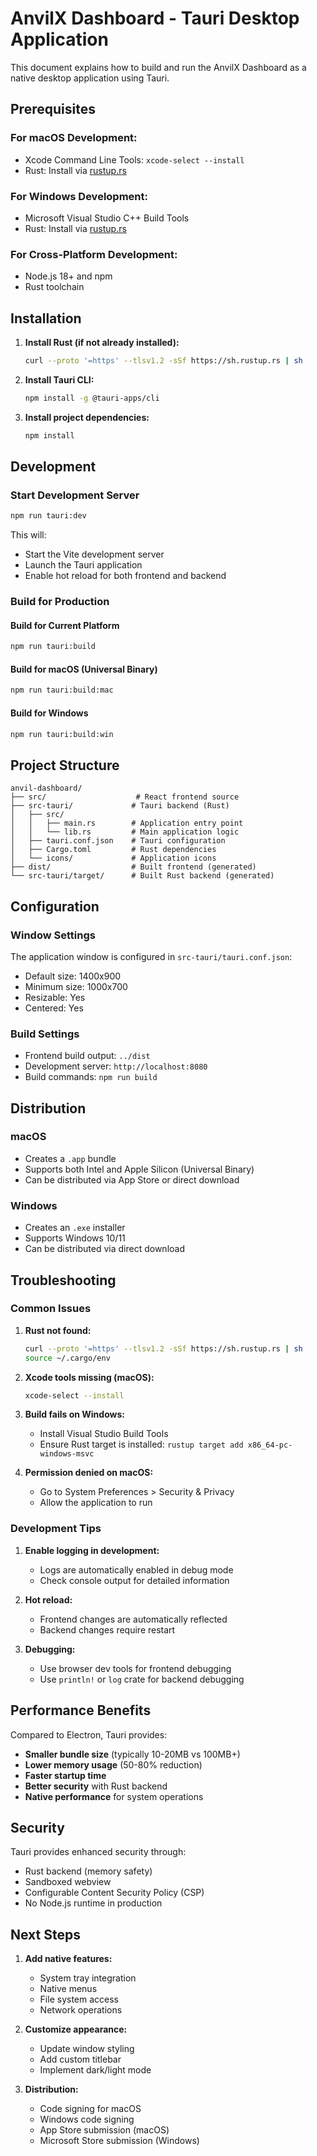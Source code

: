# AnvilX Dashboard - Tauri Desktop Application

This document explains how to build and run the AnvilX Dashboard as a native desktop application using Tauri.

## Prerequisites

### For macOS Development:
- Xcode Command Line Tools: `xcode-select --install`
- Rust: Install via [rustup.rs](https://rustup.rs/)

### For Windows Development:
- Microsoft Visual Studio C++ Build Tools
- Rust: Install via [rustup.rs](https://rustup.rs/)

### For Cross-Platform Development:
- Node.js 18+ and npm
- Rust toolchain

## Installation

1. **Install Rust (if not already installed):**
   ```bash
   curl --proto '=https' --tlsv1.2 -sSf https://sh.rustup.rs | sh
   ```

2. **Install Tauri CLI:**
   ```bash
   npm install -g @tauri-apps/cli
   ```

3. **Install project dependencies:**
   ```bash
   npm install
   ```

## Development

### Start Development Server
```bash
npm run tauri:dev
```

This will:
- Start the Vite development server
- Launch the Tauri application
- Enable hot reload for both frontend and backend

### Build for Production

#### Build for Current Platform
```bash
npm run tauri:build
```

#### Build for macOS (Universal Binary)
```bash
npm run tauri:build:mac
```

#### Build for Windows
```bash
npm run tauri:build:win
```

## Project Structure

```
anvil-dashboard/
├── src/                    # React frontend source
├── src-tauri/             # Tauri backend (Rust)
│   ├── src/
│   │   ├── main.rs        # Application entry point
│   │   └── lib.rs         # Main application logic
│   ├── tauri.conf.json    # Tauri configuration
│   ├── Cargo.toml         # Rust dependencies
│   └── icons/             # Application icons
├── dist/                  # Built frontend (generated)
└── src-tauri/target/      # Built Rust backend (generated)
```

## Configuration

### Window Settings
The application window is configured in `src-tauri/tauri.conf.json`:
- Default size: 1400x900
- Minimum size: 1000x700
- Resizable: Yes
- Centered: Yes

### Build Settings
- Frontend build output: `../dist`
- Development server: `http://localhost:8080`
- Build commands: `npm run build`

## Distribution

### macOS
- Creates a `.app` bundle
- Supports both Intel and Apple Silicon (Universal Binary)
- Can be distributed via App Store or direct download

### Windows
- Creates an `.exe` installer
- Supports Windows 10/11
- Can be distributed via direct download

## Troubleshooting

### Common Issues

1. **Rust not found:**
   ```bash
   curl --proto '=https' --tlsv1.2 -sSf https://sh.rustup.rs | sh
   source ~/.cargo/env
   ```

2. **Xcode tools missing (macOS):**
   ```bash
   xcode-select --install
   ```

3. **Build fails on Windows:**
   - Install Visual Studio Build Tools
   - Ensure Rust target is installed: `rustup target add x86_64-pc-windows-msvc`

4. **Permission denied on macOS:**
   - Go to System Preferences > Security & Privacy
   - Allow the application to run

### Development Tips

1. **Enable logging in development:**
   - Logs are automatically enabled in debug mode
   - Check console output for detailed information

2. **Hot reload:**
   - Frontend changes are automatically reflected
   - Backend changes require restart

3. **Debugging:**
   - Use browser dev tools for frontend debugging
   - Use `println!` or `log` crate for backend debugging

## Performance Benefits

Compared to Electron, Tauri provides:
- **Smaller bundle size** (typically 10-20MB vs 100MB+)
- **Lower memory usage** (50-80% reduction)
- **Faster startup time**
- **Better security** with Rust backend
- **Native performance** for system operations

## Security

Tauri provides enhanced security through:
- Rust backend (memory safety)
- Sandboxed webview
- Configurable Content Security Policy (CSP)
- No Node.js runtime in production

## Next Steps

1. **Add native features:**
   - System tray integration
   - Native menus
   - File system access
   - Network operations

2. **Customize appearance:**
   - Update window styling
   - Add custom titlebar
   - Implement dark/light mode

3. **Distribution:**
   - Code signing for macOS
   - Windows code signing
   - App Store submission (macOS)
   - Microsoft Store submission (Windows)
